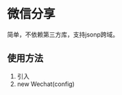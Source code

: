 # 微信分享
简单，不依赖第三方库，支持jsonp跨域。

## 使用方法
1. 引入 <script src="dist/wechat.share.js"></script>
2. new Wechat(config)
